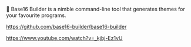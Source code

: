 
🔨 Base16 Builder is a nimble command-line tool that generates themes for your favourite programs. 

https://github.com/base16-builder/base16-builder

https://www.youtube.com/watch?v=_kjbj-Ez1vU


